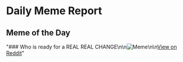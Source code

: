 # Daily Meme Report

## Meme of the Day
"### Who is ready for a REAL REAL CHANGE\n\n![Meme](https://i.redd.it/1xbxwmwb456e1.png)\n\n[View on Reddit](https://redd.it/1hbkkqt)"
